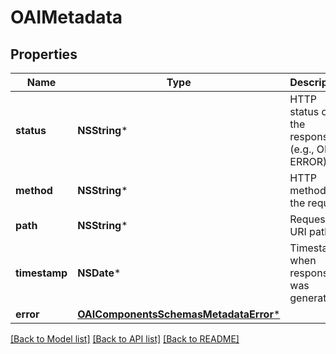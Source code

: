 # OAIMetadata

## Properties
Name | Type | Description | Notes
------------ | ------------- | ------------- | -------------
**status** | **NSString*** | HTTP status of the response (e.g., OK or ERROR) | [optional] 
**method** | **NSString*** | HTTP method of the request | [optional] 
**path** | **NSString*** | Requested URI path | [optional] 
**timestamp** | **NSDate*** | Timestamp when response was generated | [optional] 
**error** | [**OAIComponentsSchemasMetadataError***](OAIComponentsSchemasMetadataError.md) |  | [optional] 

[[Back to Model list]](../README.md#documentation-for-models) [[Back to API list]](../README.md#documentation-for-api-endpoints) [[Back to README]](../README.md)


